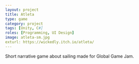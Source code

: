 ```yaml
---
layout: project
title: Atleta
type: game
category: project
tags: [Unity, C#]
roles: [Programming, UI Design]
image: atleta-sm.jpg
exturl: https://wickedly.itch.io/atleta/
---
```

Short narrative game about sailing made for Global Game Jam.